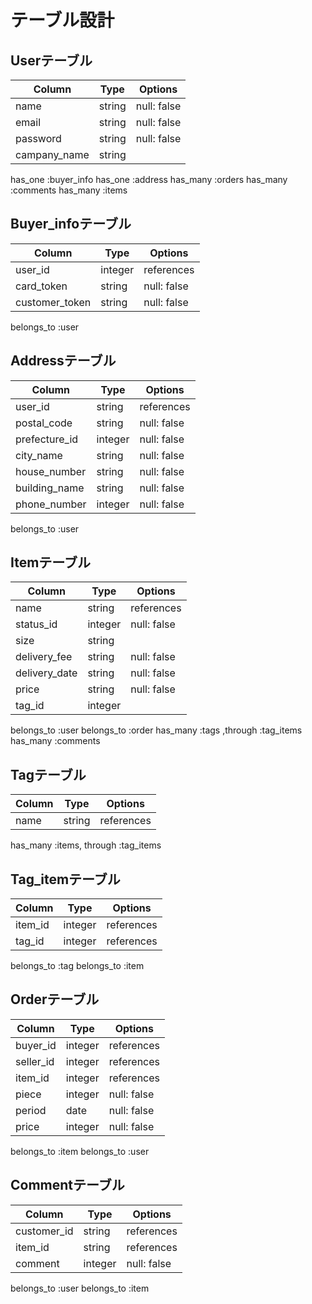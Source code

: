 # テーブル設計

## Userテーブル

| Column         | Type     | Options     |
| -------------- | -------- | ----------- |
| name           | string   | null: false |
| email          | string   | null: false |
| password       | string   | null: false |
| campany_name   | string   |             |

has_one  :buyer_info
has_one  :address
has_many :orders
has_many :comments
has_many :items

## Buyer_infoテーブル

| Column         | Type     | Options     |
| -------------- | -------- | ----------- |
| user_id        | integer  | references  |
| card_token     | string   | null: false |
| customer_token | string   | null: false |

belongs_to :user

## Addressテーブル

| Column         | Type     | Options     |
| -------------- | -------- | ----------- |
| user_id        | string   | references  |
| postal_code    | string   | null: false |
| prefecture_id  | integer  | null: false |
| city_name      | string   | null: false |
| house_number   | string   | null: false |
| building_name  | string   | null: false |
| phone_number   | integer  | null: false |

belongs_to :user

## Itemテーブル

| Column         | Type     | Options     |
| -------------- | -------- | ----------- |
| name           | string   | references  |
| status_id      | integer  | null: false |
| size           | string   |             |
| delivery_fee   | string   | null: false |
| delivery_date  | string   | null: false |
| price          | string   | null: false |
| tag_id         | integer  |             |

belongs_to :user
belongs_to :order
has_many :tags ,through :tag_items
has_many :comments

## Tagテーブル

| Column         | Type     | Options     |
| -------------- | -------- | ----------- |
| name           | string   | references  |

has_many :items, through :tag_items


## Tag_itemテーブル

| Column         | Type     | Options     |
| -------------- | -------- | ----------- |
| item_id        | integer  | references  |
| tag_id         | integer  | references  |

belongs_to :tag
belongs_to :item


## Orderテーブル

| Column         | Type     | Options     |
| -------------- | -------- | ----------- |
| buyer_id       | integer  | references  |
| seller_id      | integer  | references  |
| item_id        | integer  | references  |
| piece          | integer  | null: false |
| period         | date     | null: false |
| price          | integer  | null: false |

belongs_to :item
belongs_to :user

## Commentテーブル

| Column         | Type     | Options     |
| -------------- | -------- | ----------- |
| customer_id    | string   | references  |
| item_id        | string   | references  |
| comment        | integer  | null: false |

belongs_to :user
belongs_to :item